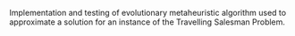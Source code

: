 Implementation and testing of evolutionary metaheuristic algorithm used to approximate a solution for an instance of the Travelling Salesman Problem.
